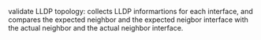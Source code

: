 validate LLDP topology: collects LLDP informartions for each interface, and compares the expected neighbor and the expected neigbor interface with the actual neighbor and the actual neighbor interface.  